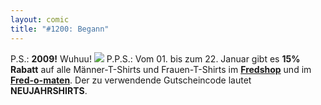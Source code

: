 ```yaml
---
layout: comic
title: "#1200: Begann"
---
```


P.S.: <strong>2009!</strong> Wuhuu!
<img src="http://www.fonflatter.de/bilder/neujahr_.jpg">
P.P.S.: 
Vom 01. bis zum 22. Januar gibt es <strong>15% Rabatt</strong> auf alle Männer-T-Shirts und Frauen-T-Shirts im <a href="http://fredshop.spreadshirt.net/de/DE/Shop"><strong>Fredshop</strong></a> und im  <a href="http://fred-o-mat.spreadshirt.net/-/-/Shop/"><strong>Fred-o-maten</strong></a>.
Der zu verwendende Gutscheincode lautet <strong>NEUJAHRSHIRTS</strong>.
